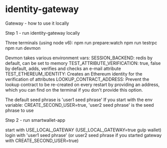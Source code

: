 # identity-gateway
Gateway - how to use it locally

Step 1 - run identity-gateway locally

Three terminals (using node v6):
npm run prepare:watch
npm run testrpc
npm run devmon

Devmon takes various environment vars:
SESSION_BACKEND: redis by default, can be set to memory
TEST_ATTRIBUTE_VERIFICATION: true, false by default, adds, verifies and checks an e-mail attribute
TEST_ETHEREUM_IDENTITY: Creates an Ethereum identity for the verification of attributes
LOOKUP_CONTRACT_ADDRESS: Prevent the lookup contract to be re-created on every restart by providing an address, which you can find on the terminal if you don't provide this option.

The default seed phrase is 'user1 seed phrase' 
If you start with the env variable:  CREATE_SECOND_USER=true, 'user2 seed phrase' is the seed phrase to use

Step 2 - run smartwallet-app

start with USE_LOCAL_GATEWAY  (USE_LOCAL_GATEWAY=true gulp wallet)
login with 'user1 seed phrase' (or user2 seed phrase if you started gateway with CREATE_SECOND_USER=true)
